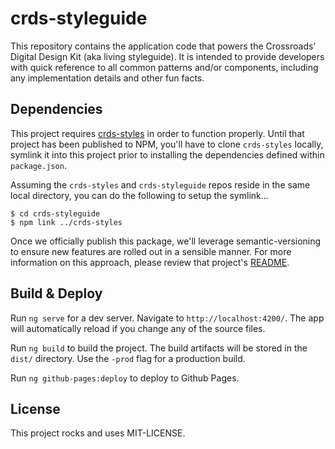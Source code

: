 # crds-styleguide

This repository contains the application code that powers the Crossroads' Digital Design Kit (aka living styleguide). It is intended to provide developers with quick reference to all common patterns and/or components, including any implementation details and other fun facts.

## Dependencies

This project requires [crds-styles](https://github.com/crdschurch/crds-styles) in order to function properly. Until that project has been published to NPM, you'll have to clone `crds-styles` locally, symlink it into this project prior to installing the dependencies defined within `package.json`.

Assuming the `crds-styles` and `crds-styleguide` repos reside in the same local directory, you can do the following to setup the symlink...

    $ cd crds-styleguide
    $ npm link ../crds-styles

Once we officially publish this package, we'll leverage semantic-versioning to ensure new features are rolled out in a sensible manner. For more information on this approach, please review that project's [README](https://github.com/crdschurch/crds-styles/README.md).

## Build &amp; Deploy

Run `ng serve` for a dev server. Navigate to `http://localhost:4200/`. The app will automatically reload if you change any of the source files.

Run `ng build` to build the project. The build artifacts will be stored in the `dist/` directory. Use the `-prod` flag for a production build.

Run `ng github-pages:deploy` to deploy to Github Pages.

## License

This project rocks and uses MIT-LICENSE.
